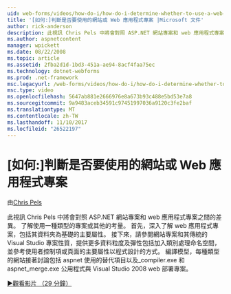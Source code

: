 ```yaml
---
uid: web-forms/videos/how-do-i/how-do-i-determine-whether-to-use-a-web-site-or-a-web-application-project
title: '[如何:]判斷是否要使用的網站或 Web 應用程式專案 |Microsoft 文件'
author: rick-anderson
description: 此視訊 Chris Pels 中將會對照 ASP.NET 網站專案和 web 應用程式專案之間的差異。 了解使用的考量...
ms.author: aspnetcontent
manager: wpickett
ms.date: 08/22/2008
ms.topic: article
ms.assetid: 2fba2d1d-1bd3-451a-ae94-8acf4faa75ec
ms.technology: dotnet-webforms
ms.prod: .net-framework
msc.legacyurl: /web-forms/videos/how-do-i/how-do-i-determine-whether-to-use-a-web-site-or-a-web-application-project
msc.type: video
ms.openlocfilehash: 5647ab881e2666976e8a673b93c488e5bd53e7a8
ms.sourcegitcommit: 9a9483aceb34591c97451997036a9120c3fe2baf
ms.translationtype: MT
ms.contentlocale: zh-TW
ms.lasthandoff: 11/10/2017
ms.locfileid: "26522197"
---
```

<a name="how-do-i-determine-whether-to-use-a-web-site-or-a-web-application-project"></a>[如何:]判斷是否要使用的網站或 Web 應用程式專案
====================
由[Chris Pels](https://twitter.com/chrispels)

此視訊 Chris Pels 中將會對照 ASP.NET 網站專案和 web 應用程式專案之間的差異。 了解使用一種類型的專案或其他的考量。 首先，深入了解 web 應用程式專案，包括其資料夾為基礎的主要屬性。 接下來，請參閱網站專案和其傳統的 Visual Studio 專案性質，提供更多資料粒度及彈性包括加入類別處理命名空間，並參考使用者控制項或頁面的主要屬性以程式設計的方式。 編譯模型，每種類型的網站接著討論包括 aspnet 使用的替代項目以及\_compiler.exe 和 aspnet\_merge.exe 公用程式與 Visual Studio 2008 web 部署專案。

[&#9654;觀看影片 （29 分鐘）](https://channel9.msdn.com/Blogs/ASP-NET-Site-Videos/how-do-i-determine-whether-to-use-a-web-site-or-a-web-application-project)
